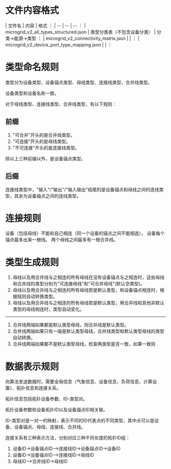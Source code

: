 # 文件内容格式

|  文件名  |  内容  | 格式 ｜
| -- | -- | -- ｜
| microgrid_v2_all_types_structured.json | 类型分类表（不包含设备分类） |  分类->能源->类型  ｜
| microgrid_v2_connectivity_matrix.json |    |    ｜
| microgrid_v2_device_port_type_mapping.json |    |    ｜
# 类型命名规则

类型分为设备类型、设备锚点类型、母线类型、连接线类型、合并线类型。

设备类型和设备名称一致。

对于母线类型、连接线类型、合并线类型，有以下规则：

## 前缀

1. "可合并"开头的是合并线类型。
2. "可连接"开头的是母线类型。
3. "不可连接"开头的是连接线类型。

除以上三种前缀以外，是设备锚点类型。

## 后缀

连接线类型中，"输入"/"输出"/"输入输出"结尾的是设备锚点和母线之间的连线类型，其余为设备锚点之间的连线类型。

# 连接规则

设备（包括母线）不能和自己相连（同一个设备的锚点之间不能相连）。
设备每个锚点最多出来一根线。
两个母线之间最多有一根合并线。

# 类型生成规则

1. 母线以及用合并线与之相连的所有母线在没有设备锚点与之相连时，这些母线和合并线的类型分别为"可连接母线"和"可合并母线"(默认空类型)。
2. 母线以及用合并线与之相连的所有母线若是默认类型，和设备锚点相连时，根据规则自动转换类型。
3. 母线以及用合并线与之相连的所有母线若是默认类型，用合并线和其他非默认类型的母线相连时，类型自动变化。

----

1. 合并线两端如果都是默认类型母线，则合并线是默认类型。
2. 合并线两端如果只有一端是默认类型母线，合并线类型和默认类型母线的类型自动转换。
3. 合并线两端如果都不是默认类型母线，检查两类型是否一致，如果一致则

# 数据表示规则

向算法发送数据时，需要全局信息（气象信息、设备信息、负荷信息、计算设置）、拓扑信息和连接关系。

拓扑信息包括拓扑设备参数、ID-类型对。

拓扑设备参数和设备拓扑ID以及设备锚点ID相关联。

ID-类型对是一对一的映射，表示不同的ID代表点的不同类型，其中点可以是设备、设备锚点、母线、连接线、合并线。

连接关系有三种表示方法，分别对应三种不同长度的拓扑ID组：

1. 设备ID->设备锚点ID—>连接线ID->设备锚点ID->设备ID
1. 设备ID->设备锚点ID—>连接线ID->母线ID
1. 母线ID—>合并线ID->母线ID